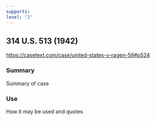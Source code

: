 ```yaml
---
supports: 
level: "2"
---
```

## 314 U.S. 513 (1942)

https://casetext.com/case/united-states-v-ragen-59#p524

### Summary

Summary of case

### Use

How it may be used and quotes
